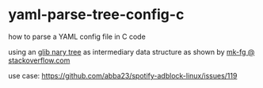 # yaml-parse-tree-config-c

how to parse a YAML config file in C code

using an [glib nary tree](https://developer.gimp.org/api/2.0/glib/glib-N-ary-Trees.html)
as intermediary data structure
as shown by [mk-fg @ stackoverflow.com](https://stackoverflow.com/a/621451/10440128)

use case: https://github.com/abba23/spotify-adblock-linux/issues/119
